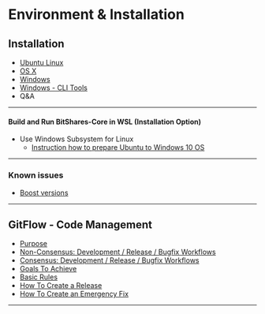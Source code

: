 # Environment & Installation

## Installation 

- [Ubuntu Linux](/source/installation/build_ubuntu.md#building-on-ubuntu)
- [OS X](/source/installation/build_osx.md#building-on-os-x)
- [Windows](/source/installation/build_windows.md#building-on-windows)
- [Windows - CLI Tools](/source/installation/windows_cli_tool.md#cli-wallet-on-windows-x64)
- Q&A

***

#### Build and Run BitShares-Core in WSL (Installation Option)
- Use Windows Subsystem for Linux
  - [Instruction how to prepare Ubuntu to Windows 10 OS](/source/installation/wsl.md#windows-subsystem-for-linux-wsl) 

***

### Known issues

- [Boost versions](/source/installation/boost_versions.md#boost-version)

***

## GitFlow - Code Management

- [Purpose](/source/installation/bitshares_core_gitflow.md)
- [Non-Consensus: Development / Release / Bugfix Workflows](/source/installation/bitshares_core_gitflow.md#non-consensus-development--release--bugfix-workflows)
- [Consensus: Development / Release / Bugfix Workflows](/source/installation/bitshares_core_gitflow.md#consensus-development--release--bugfix-workflows)
- [Goals To Achieve](/source/installation/bitshares_core_gitflow.md#goals-to-achieve)
- [Basic Rules](/source/installation/bitshares_core_gitflow.md#basic-rules)
- [How To Create a Release](/source/installation/bitshares_core_gitflow.md#how-to-create-a-release)
- [How To Create an Emergency Fix](/source/installation/bitshares_core_gitflow.md#how-to-create-an-emergency-fix)


***

